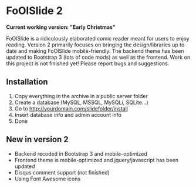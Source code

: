 FoOlSlide 2
=========
__Current working version: "Early Christmas"__

FoOlSlide is a ridiculously elaborated comic reader meant for users to enjoy reading.
Version 2 primarily focuses on bringing the design/libraries up to date and making FoOlSlide mobile-friendly. The backend theme has been updated to Bootstrap 3 (lots of code mods) as well as the frontend. Work on this project is not finished yet! Please report bugs and suggestions.

Installation
------------
1.  Copy everything in the archive in a public server folder
2.  Create a database (MySQL, MSSQL, MySQLi, SQLite...)
3.  Go to http://yourdomain.com/slidefolder/install
4.  Insert database info and admin account info
5.  Done

New in version 2
------------
-  Backend recoded in Bootstrap 3 and mobile-optimized
-  Frontend theme is mobile-optimized and jquery/javascript has been updated
-  Disqus comment support (not finished)
-  Using Font Awesome icons
